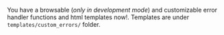 You have a browsable (*only in development mode*) and customizable error handler
functions and html templates now!. Templates are under `templates/custom_errors/`
folder.
